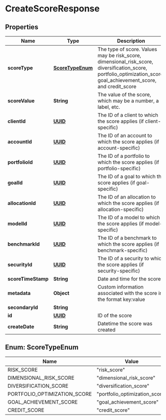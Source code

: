 
# CreateScoreResponse

## Properties
Name | Type | Description | Notes
------------ | ------------- | ------------- | -------------
**scoreType** | [**ScoreTypeEnum**](#ScoreTypeEnum) | The type of score. Values may be risk_score, dimensional_risk_score, diversification_score, portfolio_optimization_score, goal_achievement_score, and credit_score | 
**scoreValue** | **String** | The value of the score, which may be a number, a label, etc. | 
**clientId** | [**UUID**](UUID.md) | The ID of a client to which the score applies (if client-specific) |  [optional]
**accountId** | [**UUID**](UUID.md) | The ID of an account to which the score applies (if account-specific) |  [optional]
**portfolioId** | [**UUID**](UUID.md) | The ID of a portfolio to which the score applies (if portfolio-specific) |  [optional]
**goalId** | [**UUID**](UUID.md) | The ID of a goal to which the score applies (if goal-specific) |  [optional]
**allocationId** | [**UUID**](UUID.md) | The ID of an allocation to which the score applies (if allocation-specific) |  [optional]
**modelId** | [**UUID**](UUID.md) | The ID of a model to which the score applies (if model-specific) |  [optional]
**benchmarkId** | [**UUID**](UUID.md) | The ID of a benchmark to which the score applies (if benchmark-specific) |  [optional]
**securityId** | [**UUID**](UUID.md) | The ID of a security to which the score applies (if security-specific) |  [optional]
**scoreTimeStamp** | **String** | Date and time for the score |  [optional]
**metadata** | **Object** | Custom information associated with the score in the format key:value |  [optional]
**secondaryId** | **String** |  |  [optional]
**id** | [**UUID**](UUID.md) | ID of the score |  [optional]
**createDate** | **String** | Datetime the score was created |  [optional]


<a name="ScoreTypeEnum"></a>
## Enum: ScoreTypeEnum
Name | Value
---- | -----
RISK_SCORE | &quot;risk_score&quot;
DIMENSIONAL_RISK_SCORE | &quot;dimensional_risk_score&quot;
DIVERSIFICATION_SCORE | &quot;diversification_score&quot;
PORTFOLIO_OPTIMIZATION_SCORE | &quot;portfolio_optimization_score&quot;
GOAL_ACHIEVEMENT_SCORE | &quot;goal_achievement_score&quot;
CREDIT_SCORE | &quot;credit_score&quot;



